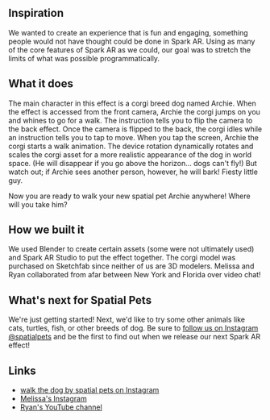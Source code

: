 ## Inspiration

We wanted to create an experience that is fun and engaging, something people would not have thought could be done in Spark AR. Using as many of the core features of Spark AR as we could, our goal was to stretch the limits of what was possible programmatically.

## What it does

The main character in this effect is a corgi breed dog named Archie. When the effect is accessed from the front camera, Archie the corgi jumps on you and whines to go for a walk. The instruction tells you to flip the camera to the back effect. Once the camera is flipped to the back, the corgi idles while an instruction tells you to tap to move. When you tap the screen, Archie the corgi starts a walk animation. The device rotation dynamically rotates and scales the corgi asset for a more realistic appearance of the dog in world space. (He will disappear if you go above the horizon... dogs can't fly!) But watch out; if Archie sees another person, however, he will bark! Fiesty little guy.

Now you are ready to walk your new spatial pet Archie anywhere! Where will you take him?

## How we built it

We used Blender to create certain assets (some were not ultimately used) and Spark AR Studio to put the effect together. The corgi model was purchased on Sketchfab since neither of us are 3D modelers. Melissa and Ryan collaborated from afar between New York and Florida over video chat!

## What's next for Spatial Pets

We're just getting started! Next, we'd like to try some other animals like cats, turtles, fish, or other breeds of dog. Be sure to [follow us on Instagram @spatialpets](https://www.instagram.com/spatialpets/) and be the first to find out when we release our next Spark AR effect!

## Links
- [walk the dog by spatial pets on Instagram](https://www.instagram.com/a/r/?effect_id=659862958159650)
- [Melissa's Instagram](https://www.instagram.com/deeplylearning/)
- [Ryan's YouTube channel](https://www.youtube.com/ryankopinsky)
